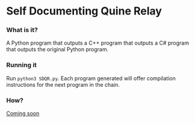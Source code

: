 # Self Documenting Quine Relay

### What is it?

A Python program that outputs a C++ program that outputs
a C# program that outputs the original Python program.

### Running it

Run `python3 SDQR.py`. Each program generated will offer
compilation instructions for the next program in the chain.

### How?

[Coming soon](how.md)
